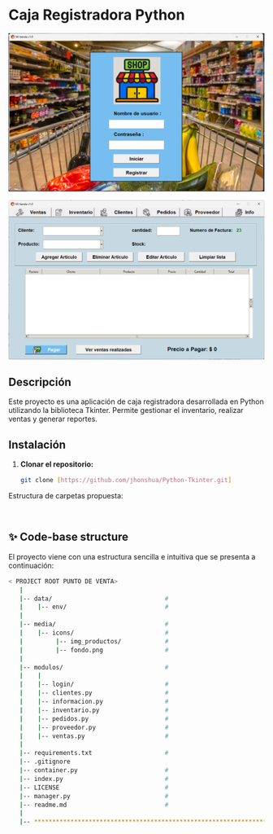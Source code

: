 # Caja Registradora Python

![](media/img/foto_1.png)

![](media/img/foto_2.png)


## Descripción
Este proyecto es una aplicación de caja registradora desarrollada en Python utilizando la biblioteca Tkinter. Permite gestionar el inventario, realizar ventas y generar reportes.

## Instalación
1. **Clonar el repositorio:**
   ```bash
   git clone [https://github.com/jhonshua/Python-Tkinter.git]


Estructura de carpetas propuesta:
   

<br />

## ✨ Code-base structure

El proyecto viene con una estructura sencilla e intuitiva que se presenta a continuación:
                                                                
```bash
< PROJECT ROOT PUNTO DE VENTA>
   |
   |-- data/                               # 
   |    |-- env/                           # 
   |
   |-- media/                              # 
   |    |-- icons/                         # 
   |         |-- img_productos/            # 
   |         |-- fondo.png                 #   
   |
   |-- modulos/                            #
   |    |
   |    |-- login/                         # 
   |    |-- clientes.py                    # 
   |    |-- informacion.py                 #  
   |    |-- inventario.py                  #   
   |    |-- pedidos.py                     # 
   |    |-- proveedor.py                   #
   |    |-- ventas.py                      #
   |
   |-- requirements.txt                    # 
   |-- .gitignore   
   |-- container.py                        # 
   |-- index.py                            # 
   |-- LICENSE                             # 
   |-- manager.py                          # 
   |-- readme.md                           # 
   |
   |-- ************************************************************************
```

<br />
              
